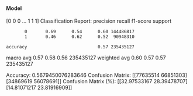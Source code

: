 #### Model
[0 0 0 ... 1 1 1]
Classification Report:
              precision    recall  f1-score   support

           0       0.69      0.54      0.60 144486817
           1       0.46      0.62      0.52  90948310

    accuracy                           0.57 235435127
   macro avg       0.57      0.58      0.56 235435127
weighted avg       0.60      0.57      0.57 235435127

Accuracy: 0.5679450076283646
Confusion Matrix:
[[77635514 66851303]
 [34869619 56078691]]
Confusion Matrix (%):
[[32.97533167 28.39478707]
 [14.81071217 23.81916909]]
